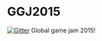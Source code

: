 # GGJ2015

[![Gitter](https://badges.gitter.im/Join%20Chat.svg)](https://gitter.im/AAorris/GGJ2015?utm_source=badge&utm_medium=badge&utm_campaign=pr-badge&utm_content=badge)
Global game jam 2015!
